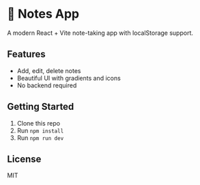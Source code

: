 # 📝 Notes App

A modern React + Vite note-taking app with localStorage support.

## Features

- Add, edit, delete notes
- Beautiful UI with gradients and icons
- No backend required

## Getting Started

1. Clone this repo
2. Run `npm install`
3. Run `npm run dev`

## License

MIT

